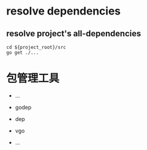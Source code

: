 

# resolve dependencies



## resolve project's all-dependencies



```shell
cd ${project_root}/src
go get ./...
```





# 包管理工具



* ...


* godep
* dep
* vgo
* ...





